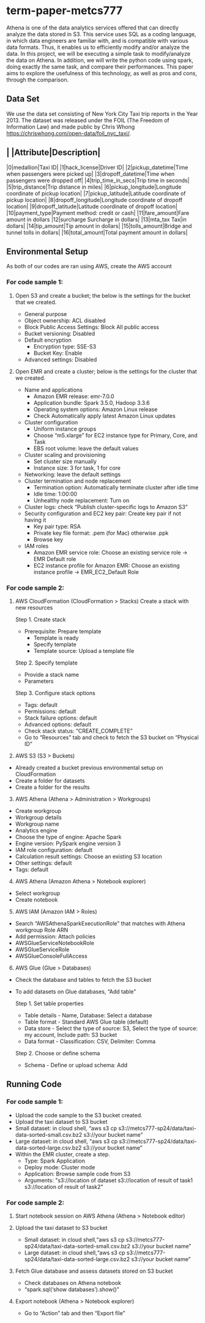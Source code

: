 # term-paper-metcs777
Athena is one of the data analytics services offered that can directly analyze the data stored in S3. This service uses SQL as a coding language, in which data engineers are familiar with, and is compatible with various data formats. Thus, it enables us to efficiently modify and/or analyze the data. In this project, we will be executing a simple task to modify/analyze the data on Athena. In addition, we will write the python code using spark, doing exactly the same task, and compare their performances. This paper aims to explore the usefulness of this technology, as well as pros and cons, through the comparison.

## Data Set
We use the data set consisting of New York City Taxi trip reports in the Year 2013. The dataset was released under the FOIL (The Freedom of Information Law) and made public by Chris Whong <https://chriswhong.com/open-data/foil_nyc_taxi/>. 



| |Attribute|Description|
-------------------------
|0|medallion|Taxi ID|
|1|hack_license|Driver ID|
|2|pickup_datetime|Time when passengers were picked up|
|3|dropoff_datetime|Time when passengers were dropped off|
|4|trip_time_in_secs|Trip time in seconds|
|5|trip_distance|Trip distance in miles|
|6|pickup_longitude|Longitude coordinate of pickup location|
|7|pickup_latitude|Latitude coordinate of pickup location| 
|8|dropoff_longitude|Longitude coordinate of dropoff location|
|9|dropoff_latitude|Latitude coordinate of dropoff location| 
|10|payment_type|Payment method: credit or cash|
|11|fare_amount|Fare amount in dollars
|12|surcharge Surcharge in dollars|
|13|mta_tax Tax|in dollars|
|14|tip_amount|Tip amount in dollars|
|15|tolls_amount|Bridge and tunnel tolls in dollars|
|16|total_amount|Total payment amount in dollars|



## Environmental Setup
As both of our codes are ran using AWS, create the AWS account

### For code sample 1:
1. Open S3 and create a bucket; the below is the settings for the bucket that we created.
   - General purpose
   - Object ownership: ACL disabled
   - Block Public Access Settings: Block All public access
   - Bucket versioning: Disabled
   - Default encryption
       - Encryption type: SSE-S3
       - Bucket Key: Enable
   - Advanced settings: Disabled
 
3. Open EMR and create a cluster;  below is the settings for the cluster that we created.
   - Name and applications
      - Amazon EMR release: emr-7.0.0
      - Application bundle: Spark 3.5.0, Hadoop 3.3.6
      - Operating system options: Amazon Linux release
      - Check Automatically apply latest Amazon Linux updates
   - Cluster configuration
      - Uniform instance groups
      - Choose “m5.xlarge” for EC2 instance type for Primary, Core, and Task
      - EBS root volume: leave the default values
   - Cluster scaling and provisioning
      - Set cluster size manually
      - Instance size: 3 for task, 1 for core
   - Networking: leave the default settings
   - Cluster termination and node replacement
      - Termination option: Automatically terminate cluster after idle time
      - Idle time: 1:00:00
      - Unhealthy node replacement: Turn on
   - Cluster logs: check “Publish cluster-specific logs to Amazon S3”
   - Security configuration and EC2 key pair: Create key pair if not having it
      - Key pair type: RSA
      - Private key file format: .pem (for Mac) otherwise .ppk
      - Browse key
   - IAM roles
      - Amazon EMR service role: Choose an existing service role -> EMR Default role
      - EC2 instance profile for Amazon EMR: Choose an existing instance profile -> EMR_EC2_Default Role

### For code sample 2:
1. AWS CloudFormation (CloudFormation > Stacks)
   Create a stack with new resources
   
   Step 1. Create stack

   - Prerequisite: Prepare template
        - Template is ready
        - Specify template
        - Template source: Upload a template file
  
   Step 2. Specify template

   - Provide a stack name
   - Parameters
  
   Step 3. Configure stack options

   - Tags: default
   - Permissions: default
   - Stack failure options: default
   - Advanced options: default
   - Check stack status: “CREATE_COMPLETE”
   - Go to “Resources” tab and check to fetch the S3 bucket on “Physical ID”

2. AWS S3 (S3 > Buckets)
- Already created a bucket previous environmental setup on CloudFormation
- Create a folder for datasets
- Create a folder for the results

3. AWS Athena (Athena > Administration > Workgroups)
- Create workgroup
- Workgroup details
- Workgroup name
- Analytics engine
- Choose the type of engine: Apache Spark
- Engine version: PySpark engine version 3
- IAM role configuration: default
- Calculation result settings: Choose an existing S3 location
- Other settings: default
- Tags: default

4. AWS Athena (Amazon Athena > Notebook explorer)
- Select workgroup
- Create notebook

5. AWS IAM (Amazon IAM > Roles)
- Search “AWSAthenaSparkExecutionRole” that matches with Athena workgroup Role ARN
- Add permission: Attach policies
- AWSGlueServiceNotebookRole
- AWSGlueServiceRole
- AWSGlueConsoleFullAccess

6. AWS Glue (Glue > Databases)
- Check the database and tables to fetch the S3 bucket
- To add datasets on Glue databases, “Add table”
  
   Step 1. Set table properties
  
   - Table details - Name, Database: Select a database
   - Table format - Standard AWS Glue table (default)
   - Data store - Select the type of source: S3, Select the type of source: my account, Include path: S3 bucket
   - Data format - Classification: CSV, Delimiter: Comma
  
   Step 2. Choose or define schema
   - Schema - Define or upload schema: Add

## Running Code

### For code sample 1:
- Upload the code sample to the S3 bucket created.
- Upload the taxi dataset to S3 bucket
- Small dataset: in cloud shell,  “aws s3 cp s3://metcs777-sp24/data/taxi-data-sorted-small.csv.bz2 s3://your bucket name”
- Large dataset: in cloud shell,  “aws s3 cp s3://metcs777-sp24/data/taxi-data-sorted-large.csv.bz2 s3://your bucket name”
- Within the EMR cluster, create a step.
   - Type: Spark Application
   - Deploy mode: Cluster mode
   - Application: Browse sample code from S3
   - Arguments: "s3://location of dataset s3://location of result of task1 s3://location of result of task2"

### For code sample 2:

1. Start notebook session on AWS Athena (Athena > Notebook editor)

2. Upload the taxi dataset to S3 bucket
   - Small dataset: in cloud shell,“aws s3 cp s3://metcs777-sp24/data/taxi-data-sorted-small.csv.bz2 s3://your bucket name”
   - Large dataset: in cloud shell,“aws s3 cp s3://metcs777-sp24/data/taxi-data-sorted-large.csv.bz2 s3://your bucket name”

3. Fetch Glue database and assess datasets stored on S3 bucket
   - Check databases on Athena notebook
   - “spark.sql(‘show databases’).show()”

4. Export notebook (Athena > Notebook explorer)
   - Go to “Action” tab and then “Export file”



